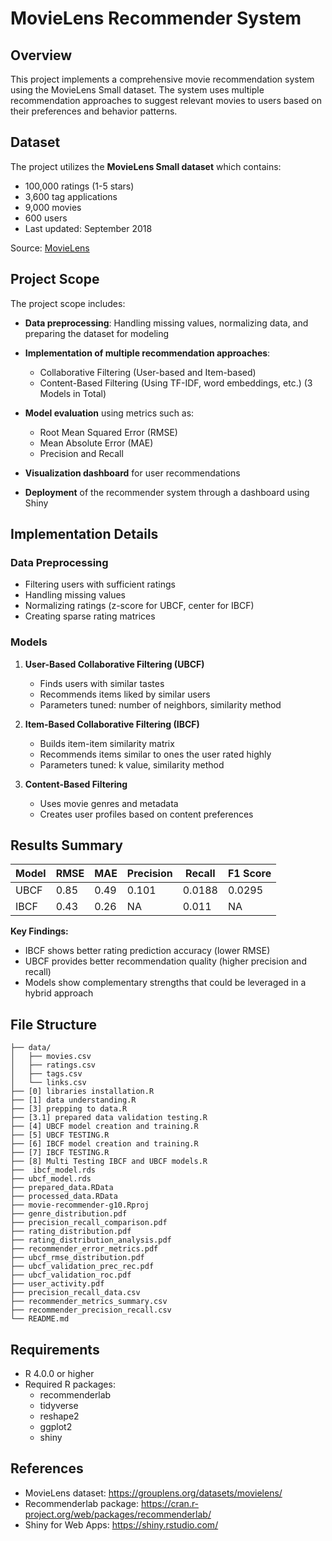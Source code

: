 # MovieLens Recommender System

## Overview
This project implements a comprehensive movie recommendation system using the MovieLens Small dataset. The system uses multiple recommendation approaches to suggest relevant movies to users based on their preferences and behavior patterns.

## Dataset
The project utilizes the **MovieLens Small dataset** which contains:
- 100,000 ratings (1-5 stars)
- 3,600 tag applications
- 9,000 movies
- 600 users
- Last updated: September 2018

Source: [MovieLens](https://grouplens.org/datasets/movielens/)

## Project Scope
The project scope includes:

- **Data preprocessing**: Handling missing values, normalizing data, and preparing the dataset for modeling
  
- **Implementation of multiple recommendation approaches**:
  - Collaborative Filtering (User-based and Item-based)
  - Content-Based Filtering (Using TF-IDF, word embeddings, etc.)
(3 Models in Total)

- **Model evaluation** using metrics such as:
  - Root Mean Squared Error (RMSE)
  - Mean Absolute Error (MAE)
  - Precision and Recall

- **Visualization dashboard** for user recommendations

- **Deployment** of the recommender system through a dashboard using Shiny

## Implementation Details

### Data Preprocessing
- Filtering users with sufficient ratings
- Handling missing values
- Normalizing ratings (z-score for UBCF, center for IBCF)
- Creating sparse rating matrices

### Models
1. **User-Based Collaborative Filtering (UBCF)**
   - Finds users with similar tastes
   - Recommends items liked by similar users
   - Parameters tuned: number of neighbors, similarity method

2. **Item-Based Collaborative Filtering (IBCF)**
   - Builds item-item similarity matrix
   - Recommends items similar to ones the user rated highly
   - Parameters tuned: k value, similarity method

3. **Content-Based Filtering**
   - Uses movie genres and metadata
   - Creates user profiles based on content preferences

## Results Summary

| Model | RMSE | MAE  | Precision | Recall | F1 Score |
|-------|------|------|-----------|--------|----------|
| UBCF  | 0.85 | 0.49 | 0.101     | 0.0188 | 0.0295   |
| IBCF  | 0.43 | 0.26 | NA        | 0.011  | NA       |

**Key Findings:**
- IBCF shows better rating prediction accuracy (lower RMSE)
- UBCF provides better recommendation quality (higher precision and recall)
- Models show complementary strengths that could be leveraged in a hybrid approach

## File Structure

```
├── data/
│   ├── movies.csv
│   ├── ratings.csv
│   ├── tags.csv
│   └── links.csv
├── [0] libraries installation.R
├── [1] data understanding.R
├── [3] prepping to data.R
├── [3.1] prepared data validation testing.R
├── [4] UBCF model creation and training.R
├── [5] UBCF TESTING.R
├── [6] IBCF model creation and training.R
├── [7] IBCF TESTING.R
├── [8] Multi Testing IBCF and UBCF models.R
├──  ibcf_model.rds
├── ubcf_model.rds
├── prepared_data.RData
├── processed_data.RData
├── movie-recommender-g10.Rproj
├── genre_distribution.pdf
├── precision_recall_comparison.pdf
├── rating_distribution.pdf
├── rating_distribution_analysis.pdf
├── recommender_error_metrics.pdf
├── ubcf_rmse_distribution.pdf
├── ubcf_validation_prec_rec.pdf
├── ubcf_validation_roc.pdf
├── user_activity.pdf
├── precision_recall_data.csv
├── recommender_metrics_summary.csv
├── recommender_precision_recall.csv
└── README.md
```

## Requirements
- R 4.0.0 or higher
- Required R packages:
  - recommenderlab
  - tidyverse
  - reshape2
  - ggplot2
  - shiny



## References
- MovieLens dataset: https://grouplens.org/datasets/movielens/
- Recommenderlab package: https://cran.r-project.org/web/packages/recommenderlab/
- Shiny for Web Apps: https://shiny.rstudio.com/

